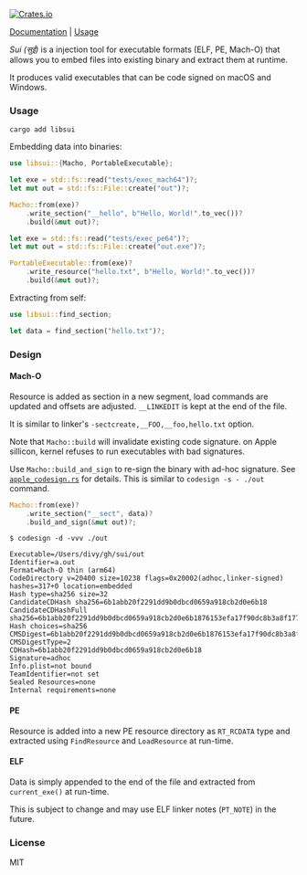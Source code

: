 [![Crates.io](https://img.shields.io/crates/v/libsui.svg)](https://crates.io/crates/libsui)

[Documentation](https://docs.rs/libsui) | [Usage](cli.rs)

_Sui (सुई)_ is a injection tool for executable formats (ELF, PE, Mach-O) that
allows you to embed files into existing binary and extract them at runtime.

It produces valid executables that can be code signed on macOS and Windows.

### Usage

```
cargo add libsui
```

Embedding data into binaries:

```rust
use libsui::{Macho, PortableExecutable};

let exe = std::fs::read("tests/exec_mach64")?;
let mut out = std::fs::File::create("out")?;

Macho::from(exe)?
    .write_section("__hello", b"Hello, World!".to_vec())?
    .build(&mut out)?;

let exe = std::fs::read("tests/exec_pe64")?;
let mut out = std::fs::File::create("out.exe")?;

PortableExecutable::from(exe)?
    .write_resource("hello.txt", b"Hello, World!".to_vec())?
    .build(&mut out)?;
```

Extracting from self:

```rust
use libsui::find_section;

let data = find_section("hello.txt")?;
```

### Design

#### Mach-O

Resource is added as section in a new segment, load commands are updated and
offsets are adjusted. `__LINKEDIT` is kept at the end of the file.

It is similar to linker's `-sectcreate,__FOO,__foo,hello.txt` option.

Note that `Macho::build` will invalidate existing code signature. on Apple
sillicon, kernel refuses to run executables with bad signatures.

Use `Macho::build_and_sign` to re-sign the binary with ad-hoc signature. See
[`apple_codesign.rs`](./apple_codesign.rs) for details. This is similar to
`codesign -s - ./out` command.

```rust
Macho::from(exe)?
    .write_section("__sect", data)?
    .build_and_sign(&mut out)?;
```

```
$ codesign -d -vvv ./out

Executable=/Users/divy/gh/sui/out
Identifier=a.out
Format=Mach-O thin (arm64)
CodeDirectory v=20400 size=10238 flags=0x20002(adhoc,linker-signed) hashes=317+0 location=embedded
Hash type=sha256 size=32
CandidateCDHash sha256=6b1abb20f2291dd9b0dbcd0659a918cb2d0e6b18
CandidateCDHashFull sha256=6b1abb20f2291dd9b0dbcd0659a918cb2d0e6b1876153efa17f90dc8b3a8f177
Hash choices=sha256
CMSDigest=6b1abb20f2291dd9b0dbcd0659a918cb2d0e6b1876153efa17f90dc8b3a8f177
CMSDigestType=2
CDHash=6b1abb20f2291dd9b0dbcd0659a918cb2d0e6b18
Signature=adhoc
Info.plist=not bound
TeamIdentifier=not set
Sealed Resources=none
Internal requirements=none
```

#### PE

Resource is added into a new PE resource directory as `RT_RCDATA` type and
extracted using `FindResource` and `LoadResource` at run-time.

#### ELF

Data is simply appended to the end of the file and extracted from
`current_exe()` at run-time.

This is subject to change and may use ELF linker notes (`PT_NOTE`) in the
future.

### License

MIT
